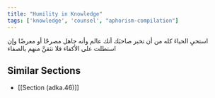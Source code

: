 ```yaml
---
title: "Humility in Knowledge"
tags: ['knowledge', 'counsel', "aphorism-compilation"]
---
```


 استحيِ الحياءَ كله من أن تخبر صاحبَك أنك عالم وأنه جاهل مصرحًا أو معرضًا وإن استطلت على الأكفاء فلا تثقنَّ منهم بالصفاء

## Similar Sections
- [[Section (adka.46)]]

